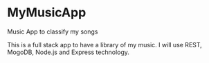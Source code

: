 # MyMusicApp
Music App to classify my songs

This is a full stack app to have a library of my music. I will use REST, MogoDB, Node.js and Express technology.
